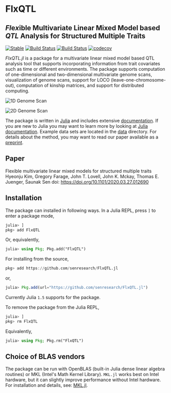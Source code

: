 # FlxQTL

## *Fl*e*x*ible Multivariate Linear Mixed Model based *QTL* Analysis for Structured Multiple Traits

[![Stable](https://img.shields.io/badge/docs-stable-blue.svg)](https://senresearch.github.io/FlxQTL.jl/stable)
[![Build Status](https://travis-ci.com/senresearch/FlxQTL.jl.svg?branch=master)](https://travis-ci.com/github/senresearch/FlxQTL.jl)
[![Build Status](https://ci.appveyor.com/api/projects/status/github/senresearch/FlxQTL.jl?svg=true)](https://ci.appveyor.com/project/sens/flxqtl-jl)
[![codecov](https://codecov.io/gh/senresearch/FlxQTL.jl/branch/master/graph/badge.svg)](https://codecov.io/gh/senresearch/FlxQTL.jl)
<!-- [![codecov](https://codecov.io/gh/hkim89/FlxQTL.jl/branch/master/graph/badge.svg?token=wNYkIkfRx1)](https://codecov.io/gh/hkim89/FlxQTL.jl) -->

*FlxQTL.jl* is a package for a multivariate linear mixed model based
QTL analysis tool that supports incorporating information from trait
covariates such as time or different environments.  The package
supports computation of one-dimensional and two-dimensional
multivariate genome scans, visualization of genome scans, support for
LOCO (leave-one-chromosome-out), computation of kinship matrices, and
support for distributed computing.

![1D Genome Scan](image/ex1.png)

![2D Genome Scan](image/ex2.jpg)

The package is written in [Julia](https://www.julialang.org) and
includes extensive
[documentation](https://senresearch.github.io/FlxQTL.jl/stable).  If you
are new to Julia you may want to learn more by looking at [Julia
documentation](https://julialang.org).  Example data sets are located
in the [data](https://github.com/senresearch/FlxQTL.jl/tree/master/data)
directory.  For details about the method, you may want to read our
paper available as a
[preprint](https://doi.org/10.1101/2020.03.27.012690).




## Paper

Flexible multivariate linear mixed models for structured multiple
traits
Hyeonju Kim, Gregory Farage, John T. Lovell, John K. Mckay, Thomas
E. Juenger, Śaunak Sen
doi: https://doi.org/10.1101/2020.03.27.012690

## Installation

The package can installed in following ways.
In a Julia REPL, press `]` to enter a package mode,

```julia
julia> ]
pkg> add FlxQTL
```

Or, equivalently,

```julia
julia> using Pkg; Pkg.add("FlxQTL")
```

For installing from the source,
```julia
pkg> add https://github.com/senresearch/FlxQTL.jl
```
or,

```julia
julia> Pkg.add(url="https://github.com/senresearch/FlxQTL.jl")
```

Currently Julia `1.5` supports for the package.


To remove the package from the Julia REPL,

```julia
julia> ]
pkg> rm FlxQTL
```
Equivalently,

```julia
julia> using Pkg; Pkg.rm("FlxQTL")
```

## Choice of BLAS vendors

The package can be run with OpenBLAS (built-in Julia dense linear
algebra routines) or MKL (Intel's Math Kernel Library).  `MKL.jl`
works best on Intel hardware, but it can slightly improve performance
without Intel hardware.  For installation and details,
see: [MKL.jl](https://github.com/JuliaComputing/MKL.jl).
